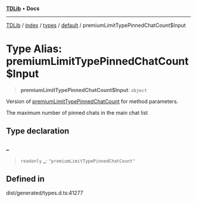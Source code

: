 [**TDLib**](../../../../../../README.md) • **Docs**

***

[TDLib](../../../../../../modules.md) / [index](../../../../../README.md) / [types](../../../README.md) / [default](../README.md) / premiumLimitTypePinnedChatCount$Input

# Type Alias: premiumLimitTypePinnedChatCount$Input

> **premiumLimitTypePinnedChatCount$Input**: `object`

Version of [premiumLimitTypePinnedChatCount](premiumLimitTypePinnedChatCount.md) for method parameters.

The maximum number of pinned chats in the main chat list

## Type declaration

### \_

> `readonly` **\_**: `"premiumLimitTypePinnedChatCount"`

## Defined in

dist/generated/types.d.ts:41277
